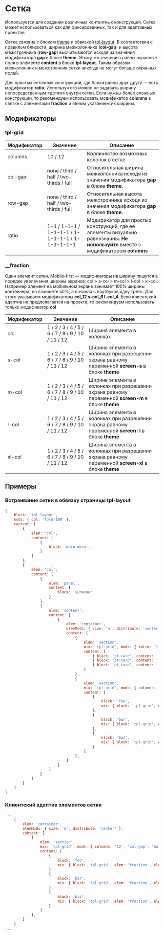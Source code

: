 
# Сетка
Используется для создания различных контентных конструкций. Сетка может использоваться как для фиксированных, так и для адаптивных проектов.

Сетка связана с блоком [theme](https://github.com/bemdesign/bem-themes) и обвязкой [tpl-layout](https://github.com/bemdesign/bem-layouts/tree/master/common.blocks/tpl-layout). В соответствии с правилом близости, ширина межколонника (**col-gap**) и высота межстрочника (**row-gap**) высчитываются исходя из значения модификатора **gap** в блоке **theme**. Этому же значению равны охранные поля в элементе **content** в блоке **tpl-layout**. Таким образом межколонник и межстрочник сетки никогда не могут больше охранных полей.

Для простых сеточных конструкций, где блоки равны друг другу — есть модификатор **ratio**. Используя его можно не задавать ширину непосредственным «детям» внутри сетки. Если нужны более сложные конструкции, то рекомендуем использовать модификатор **columns** в связке с элементами **fraction** и явным указанием их ширины.

## Модификаторы

### tpl-grid
| Модификатор | Значение        | Описание                         |
| ----------- | --------------- | -------------------------------- |
| columns     | 10 / 12         | Колличество возможных колонок в сетке |
| col-gap     | none / third / half / two-thirds / full | Относительная ширина межколонника исходя из значения модификатора **gap** в блоке **theme**. |
| row-gap     | none / third / half / two-thirds / full | Относительная высота межстрочника исходя из значения модификатора **gap** в блоке **theme**. |
| ratio       | 1-1 / 1-1-1 / 1-1-1-1 / 1-1-1-1-1 / 1-1-1-1-1-1 | Модификатор для простых конструкций, где её элементы визуально равнозначны. **Не используйте** вместе с модификатором **columns** |


### __fraction

Один элемент сетки. Mobile-first — модификаторы на ширину пишутся в порядке увелечения ширины экранов: col > s-col > m-col > l-col > xl-col. Например элемент на мобильном экране занимает 100% ширины контейнера, на планшете 50%, а начиная с ноутбуков одну треть. Для этого указываем модификаторы **col_12 s-col_6 l-col_4**. Если клиентский адаптив не предполагается на проекте, то рекомендуем использовать только модификатор **col**

| Модификатор | Значение        | Описание                         |
| ----------- | --------------- | -------------------------------- |
| col         | 1 / 2 / 3 / 4 / 5 / 6 / 7 / 8 / 9 / 10 / 11 / 12 | Ширина элемента в колонках |
| s-col       | 1 / 2 / 3 / 4 / 5 / 6 / 7 / 8 / 9 / 10 / 11 / 12 | Ширина элемента в колонках при разрешении экрана равному переменной **screen-s** в блоке **theme** |
| m-col       | 1 / 2 / 3 / 4 / 5 / 6 / 7 / 8 / 9 / 10 / 11 / 12 | Ширина элемента в колонках при разрешении экрана равному переменной **screen-m** в блоке **theme** |
| l-col       | 1 / 2 / 3 / 4 / 5 / 6 / 7 / 8 / 9 / 10 / 11 / 12 | Ширина элемента в колонках при разрешении экрана равному переменной **screen-l** в блоке **theme** |
| xl-col      | 1 / 2 / 3 / 4 / 5 / 6 / 7 / 8 / 9 / 10 / 11 / 12 | Ширина элемента в колонках при разрешении экрана равному переменной **screen-xl** в блоке **theme** |


## Примеры

### Встраивание сетки в обвязку страницы **tpl-layout**
```javascript
{
	block: 'tpl-layout',
	mods: { col: 'fold-100' },
	content: [
		{
			elem: 'col',
			content: [
				{
					block: 'main-menu',
				}
			]
		},
		{
			elem: 'col',
			content: [
				{
					elem: 'panel',
					content: {
						block: 'submenu'
					}
				},
				{
					elem: 'content',
					content: [
						{
							elem: 'container',
							elemMods: { size: 'm', distribute: 'center' },
							content: [
								{
									elem: 'section',
									mix: 'tpl-grid', mods: { ratio: '1-1-1', 'col-gap': 'half', 'row-gap': 'half' }
									content: [
										{ block: 'pt-card', content: '...' },
										{ block: 'pt-card', content: '...' },
										{ block: 'pt-card', content: '...' },
									]
								},
								{
									elem: 'section',
									mix: 'tpl-grid', mods: { columns: '12', 'col-gap': 'half', 'row-gap': 'two-thirds' }
									content: [
										{
											block: 'foo',
											mix: { block: 'tpl-grid', elem: 'fraction', elemMods: { 'col': '6' }}
										},
										{
											block: 'bar',
											mix: { block: 'tpl-grid', elem: 'fraction', elemMods: { 'col': '4' }}
										},
										{
											block: 'baz',
											mix: { block: 'tpl-grid', elem: 'fraction', elemMods: { 'col': '2' }}
										}
									]
								},
							]
						}
					]
				}
			]
		}
	]
}
```

### Клиентский адаптив элементов сетки
```javascript
...
	{
		elem: 'container',
		elemMods: { size: 'm', distribute: 'center' },
		content: [
			{
				elem: 'section',
				mix: 'tpl-grid', mods: { columns: '12', 'col-gap': 'half', 'row-gap': 'two-thirds' }
				content: [
					{
						block: 'foo',
						mix: { block: 'tpl-grid', elem: 'fraction', elemMods: { 'col': '12', 'l-col': '6' }}
					},
					{
						block: 'bar',
						mix: { block: 'tpl-grid', elem: 'fraction', elemMods: { 'col': '6', 's-col': '8', 'l-col': '3', 'xl-col': '4' }}
					},
					{
						block: 'baz',
						mix: { block: 'tpl-grid', elem: 'fraction', elemMods: { 'col': '6', 's-col': '4', 'l-col': '3', 'xl-col': '2' }}
					}
				]
			},
		]
	}
...
```
